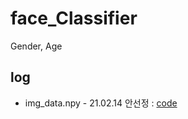 # face_Classifier
Gender, Age 

## log
+ img_data.npy - 21.02.14 안선정 :  [code](https://github.com/sunjungAn/face_Classifier/blob/master/Data/make%20img_data_npy.py)

